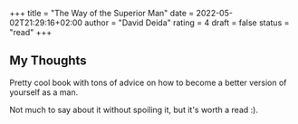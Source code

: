 +++
title = "The Way of the Superior Man"
date = 2022-05-02T21:29:16+02:00
author = "David Deida"
rating = 4
draft = false
status = "read"
+++

## My Thoughts

Pretty cool book with tons of advice on how to become a better version of yourself as a man.

Not much to say about it without spoiling it, but it's worth a read :).
